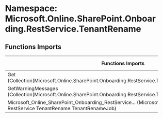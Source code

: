 # Namespace: Microsoft.Online.SharePoint.Onboarding.RestService.TenantRename

## Functions Imports

Functions Imports | SPO | SP 2019 | SP 2016 | SP 2013
----------|:---:|:-------:|:-------:|:-------:
Get (Collection(Microsoft.Online.SharePoint.Onboarding.RestService.TenantRename.TenantRenameJob)) | ✅ | ❌ | ❌ | ❌
GetWarningMessages (Collection(Microsoft.Online.SharePoint.Onboarding.RestService.TenantRename.TenantRenameJob)) | ✅ | ❌ | ❌ | ❌
<span title="Microsoft_Online_SharePoint_Onboarding_RestService_TenantRename_TenantRenameJob">Microsoft_Online_SharePoint_Onboarding_RestService...</span> (Microsoft Online SharePoint Onboarding RestService TenantRename TenantRenameJob) | ✅ | ❌ | ❌ | ❌